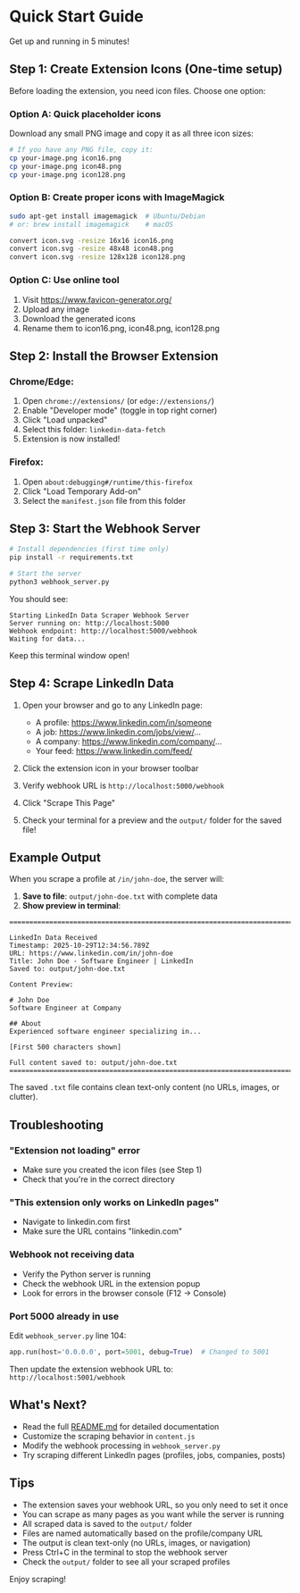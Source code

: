 # Quick Start Guide

Get up and running in 5 minutes!

## Step 1: Create Extension Icons (One-time setup)

Before loading the extension, you need icon files. Choose one option:

### Option A: Quick placeholder icons
Download any small PNG image and copy it as all three icon sizes:
```bash
# If you have any PNG file, copy it:
cp your-image.png icon16.png
cp your-image.png icon48.png
cp your-image.png icon128.png
```

### Option B: Create proper icons with ImageMagick
```bash
sudo apt-get install imagemagick  # Ubuntu/Debian
# or: brew install imagemagick    # macOS

convert icon.svg -resize 16x16 icon16.png
convert icon.svg -resize 48x48 icon48.png
convert icon.svg -resize 128x128 icon128.png
```

### Option C: Use online tool
1. Visit https://www.favicon-generator.org/
2. Upload any image
3. Download the generated icons
4. Rename them to icon16.png, icon48.png, icon128.png

## Step 2: Install the Browser Extension

### Chrome/Edge:
1. Open `chrome://extensions/` (or `edge://extensions/`)
2. Enable "Developer mode" (toggle in top right corner)
3. Click "Load unpacked"
4. Select this folder: `linkedin-data-fetch`
5. Extension is now installed!

### Firefox:
1. Open `about:debugging#/runtime/this-firefox`
2. Click "Load Temporary Add-on"
3. Select the `manifest.json` file from this folder

## Step 3: Start the Webhook Server

```bash
# Install dependencies (first time only)
pip install -r requirements.txt

# Start the server
python3 webhook_server.py
```

You should see:
```
Starting LinkedIn Data Scraper Webhook Server
Server running on: http://localhost:5000
Webhook endpoint: http://localhost:5000/webhook
Waiting for data...
```

Keep this terminal window open!

## Step 4: Scrape LinkedIn Data

1. Open your browser and go to any LinkedIn page:
   - A profile: https://www.linkedin.com/in/someone
   - A job: https://www.linkedin.com/jobs/view/...
   - A company: https://www.linkedin.com/company/...
   - Your feed: https://www.linkedin.com/feed/

2. Click the extension icon in your browser toolbar

3. Verify webhook URL is `http://localhost:5000/webhook`

4. Click "Scrape This Page"

5. Check your terminal for a preview and the `output/` folder for the saved file!

## Example Output

When you scrape a profile at `/in/john-doe`, the server will:

1. **Save to file**: `output/john-doe.txt` with complete data
2. **Show preview in terminal**:

```
================================================================================

LinkedIn Data Received
Timestamp: 2025-10-29T12:34:56.789Z
URL: https://www.linkedin.com/in/john-doe
Title: John Doe - Software Engineer | LinkedIn
Saved to: output/john-doe.txt

Content Preview:

# John Doe
Software Engineer at Company

## About
Experienced software engineer specializing in...

[First 500 characters shown]

Full content saved to: output/john-doe.txt
================================================================================
```

The saved `.txt` file contains clean text-only content (no URLs, images, or clutter).

## Troubleshooting

### "Extension not loading" error
- Make sure you created the icon files (see Step 1)
- Check that you're in the correct directory

### "This extension only works on LinkedIn pages"
- Navigate to linkedin.com first
- Make sure the URL contains "linkedin.com"

### Webhook not receiving data
- Verify the Python server is running
- Check the webhook URL in the extension popup
- Look for errors in the browser console (F12 → Console)

### Port 5000 already in use
Edit `webhook_server.py` line 104:
```python
app.run(host='0.0.0.0', port=5001, debug=True)  # Changed to 5001
```
Then update the extension webhook URL to: `http://localhost:5001/webhook`

## What's Next?

- Read the full [README.md](README.md) for detailed documentation
- Customize the scraping behavior in `content.js`
- Modify the webhook processing in `webhook_server.py`
- Try scraping different LinkedIn pages (profiles, jobs, companies, posts)

## Tips

- The extension saves your webhook URL, so you only need to set it once
- You can scrape as many pages as you want while the server is running
- All scraped data is saved to the `output/` folder
- Files are named automatically based on the profile/company URL
- The output is clean text-only (no URLs, images, or navigation)
- Press Ctrl+C in the terminal to stop the webhook server
- Check the `output/` folder to see all your scraped profiles

Enjoy scraping!
